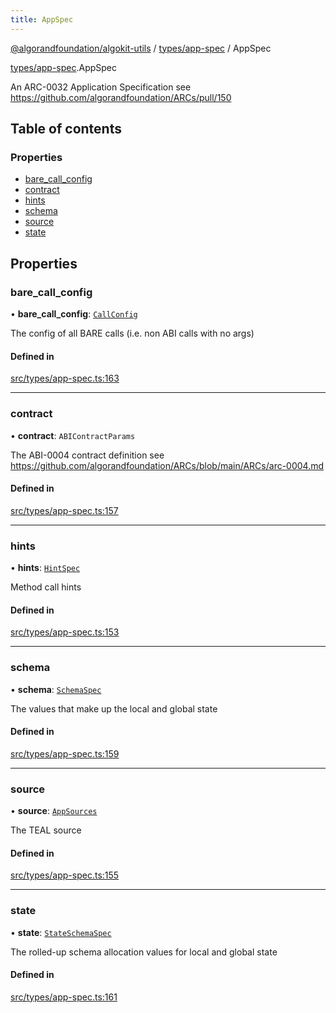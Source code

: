 ```yaml
---
title: AppSpec
---
```

[@algorandfoundation/algokit-utils](/reference/algokit-utils-ts/api/readme/) / [types/app-spec](/reference/algokit-utils-ts/api/modules/types_app_spec/) / AppSpec



[types/app-spec](/reference/algokit-utils-ts/api/modules/types_app_spec/).AppSpec

An ARC-0032 Application Specification see https://github.com/algorandfoundation/ARCs/pull/150

## Table of contents

### Properties

- [bare\_call\_config](#bare_call_config)
- [contract](#contract)
- [hints](#hints)
- [schema](#schema)
- [source](#source)
- [state](#state)

## Properties

### bare\_call\_config

• **bare\_call\_config**: [`CallConfig`]()

The config of all BARE calls (i.e. non ABI calls with no args)

#### Defined in

[src/types/app-spec.ts:163](https://github.com/algorandfoundation/algokit-utils-ts/blob/main/src/types/app-spec.ts#L163)

___

### contract

• **contract**: `ABIContractParams`

The ABI-0004 contract definition see https://github.com/algorandfoundation/ARCs/blob/main/ARCs/arc-0004.md

#### Defined in

[src/types/app-spec.ts:157](https://github.com/algorandfoundation/algokit-utils-ts/blob/main/src/types/app-spec.ts#L157)

___

### hints

• **hints**: [`HintSpec`](/reference/algokit-utils-ts/api/modules/types_app_spec/#hintspec)

Method call hints

#### Defined in

[src/types/app-spec.ts:153](https://github.com/algorandfoundation/algokit-utils-ts/blob/main/src/types/app-spec.ts#L153)

___

### schema

• **schema**: [`SchemaSpec`]()

The values that make up the local and global state

#### Defined in

[src/types/app-spec.ts:159](https://github.com/algorandfoundation/algokit-utils-ts/blob/main/src/types/app-spec.ts#L159)

___

### source

• **source**: [`AppSources`]()

The TEAL source

#### Defined in

[src/types/app-spec.ts:155](https://github.com/algorandfoundation/algokit-utils-ts/blob/main/src/types/app-spec.ts#L155)

___

### state

• **state**: [`StateSchemaSpec`]()

The rolled-up schema allocation values for local and global state

#### Defined in

[src/types/app-spec.ts:161](https://github.com/algorandfoundation/algokit-utils-ts/blob/main/src/types/app-spec.ts#L161)